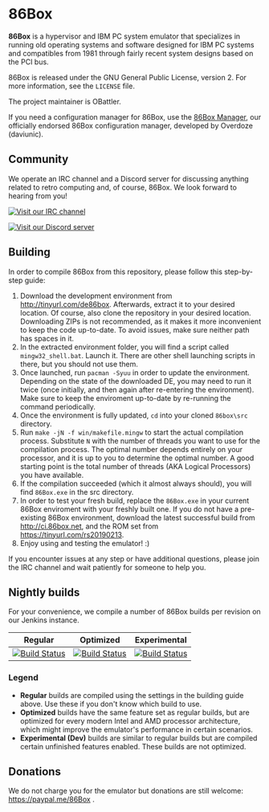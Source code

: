 86Box
=====
**86Box** is a hypervisor and IBM PC system emulator that specializes in
running old operating systems and software designed for IBM PC systems and
compatibles from 1981 through fairly recent system designs based on the
PCI bus.

86Box is released under the GNU General Public License, version 2. For more
information, see the `LICENSE` file.

The project maintainer is OBattler.

If you need a configuration manager for 86Box, use the [86Box Manager](https://github.com/86Box/86BoxManager), our
officially endorsed 86Box configuration manager, developed by Overdoze (daviunic).

Community
---------
We operate an IRC channel and a Discord server for discussing anything related 
to retro computing and, of course, 86Box. We look forward to hearing from you!

[![Visit our IRC channel](https://kiwiirc.com/buttons/irc.ringoflightning.net/softhistory.png)](https://kiwiirc.com/client/irc.ringoflightning.net/?nick=86box|?#softhistory)

[![Visit our Discord server](https://discordapp.com/api/guilds/262614059009048590/embed.png)](https://discord.gg/myzwyfX)

Building
--------
In order to compile 86Box from this repository, please follow this step-by-step 
guide:
1. Download the development environment from http://tinyurl.com/de86box. 
   Afterwards, extract it to your desired location.  Of course, also clone 
   the repository in your desired location. Downloading ZIPs is not recommended,
   as it makes it more inconvenient to keep the code up-to-date. To avoid
   issues, make sure neither path has spaces in it.
2. In the extracted environment folder, you will find a script called
   `mingw32_shell.bat`. Launch it. There are other shell launching scripts
   in there, but you should not use them.
3. Once launched, run `pacman -Syuu` in order to update the environment.
   Depending on the state of the downloaded DE, you may need to run it twice
   (once initially, and then again after re-entering the environment). Make sure
   to keep the enviroment up-to-date by re-running the command periodically.
4. Once the environment is fully updated, `cd` into your cloned `86box\src`
   directory.
5. Run `make -jN -f win/makefile.mingw` to start the actual compilation process.
   Substitute `N` with the number of threads you want to use for the compilation
   process. The optimal number depends entirely on your processor, and it is
   up to you to determine the optimal number. A good starting point is the total
   number of threads (AKA Logical Processors) you have available.
6. If the compilation succeeded (which it almost always should), you will find
   `86Box.exe` in the src directory.
7. In order to test your fresh build, replace the `86Box.exe` in your current
   86Box enviroment with your freshly built one. If you do not have a
   pre-existing 86Box environment, download the latest successful build from
   http://ci.86box.net, and the ROM set from https://tinyurl.com/rs20190213.
8. Enjoy using and testing the emulator! :)

If you encounter issues at any step or have additional questions, please join
the IRC channel and wait patiently for someone to help you.

Nightly builds
--------------
For your convenience, we compile a number of 86Box builds per revision on our
Jenkins instance.

| Regular | Optimized | Experimental |
|:-------:|:---------:|:------------:|
|[![Build Status](http://ci.86box.net/job/86Box/badge/icon)](http://ci.86box.net/job/86Box)|[![Build Status](http://ci.86box.net/job/86Box-Optimized/badge/icon)](http://ci.86box.net/job/86Box-Optimized)|[![Build Status](http://ci.86box.net/job/86Box-Dev/badge/icon)](http://ci.86box.net/job/86Box-Dev)

### Legend
* **Regular** builds are compiled using the settings in the building guide
  above. Use these if you don't know which build to use.
* **Optimized** builds have the same feature set as regular builds, but are
  optimized for every modern Intel and AMD processor architecture, which might
  improve the emulator's performance in certain scenarios.
* **Experimental (Dev)** builds are similar to regular builds but are compiled
  certain unfinished features enabled. These builds are not optimized.

Donations
---------
We do not charge you for the emulator but donations are still welcome:
https://paypal.me/86Box .
